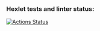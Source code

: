 ### Hexlet tests and linter status:
[![Actions Status](https://github.com/Supco76/python-project-lvl1/workflows/hexlet-check/badge.svg)](https://github.com/Supco76/python-project-lvl1/actions)